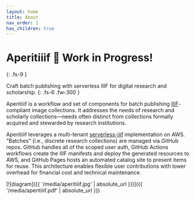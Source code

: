 ```yaml
---
layout: home
title: About
nav_order: 1
has_children: true
---
```


# Aperitiiif 🥂 <span class="label label-purple">Work in Progress!</span>
{: .fs-9 }

Craft batch publishing with serverless IIIF for digital research and scholarship.
{: .fs-6 .fw-300 }

Aperitiiif is a workflow and set of components for batch publishing [IIIF](https://iiif.io)-compliant image collections. It addresses the needs of research and scholarly collections—needs often distinct from collections formally acquired and stewarded by research institutions.

Aperitiiif leverages a multi-tenant [serverless-iiif](https://github.com/samvera-labs/serverless-iiif) implementation on AWS. "Batches" (i.e.,  discrete research collections) are managed via GitHub repos. GitHub handles all of the scoped user auth,  GitHub Actions workflows create the IIIF manifests and deploy the generated resources to AWS, and GitHub Pages hosts an automated catalog site to present items for reuse. This architecture enables flexible user contributions with lower overhead for financial cost and technical maintenance.

[![diagram]({{ '/media/aperitiiif.jpg' | absolute_url }})]({{ '/media/aperitiiif.pdf' | absolute_url }})
